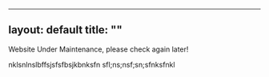 ----
layout: default
title: ""
----



Website Under Maintenance, please check again later!

nklsnlnslbffsjsfsfbsjkbnksfn
sfl;ns;nsf;sn;sfnksfnkl

